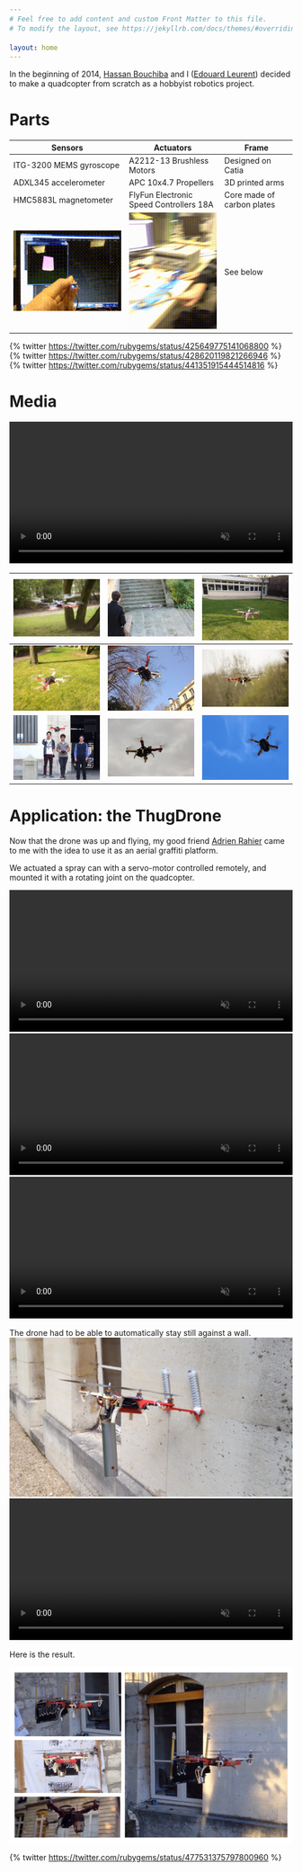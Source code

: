 ```yaml
---
# Feel free to add content and custom Front Matter to this file.
# To modify the layout, see https://jekyllrb.com/docs/themes/#overriding-theme-defaults

layout: home
---
```


In the beginning of 2014, [Hassan Bouchiba](http://www.mines-paristech.fr/Services/Annuaire/hassan-bouchiba) and I ([Edouard Leurent](http://edouardleurent.com)) decided to make a quadcopter from scratch as a hobbyist robotics project.

# Parts

| Sensors   |  Actuators  |  Frame |
|-----------|-------------|--------|
| ITG-3200 MEMS gyroscope | A2212-13 Brushless Motors | Designed on Catia
| ADXL345 accelerometer  | APC 10x4.7 Propellers | 3D printed arms
| HMC5883L magnetometer |  FlyFun Electronic Speed Controllers 18A | Core made of carbon plates
| ![IMU](images/imu.gif) | ![Motors](images/motors.gif) | See below |

{% twitter https://twitter.com/rubygems/status/425649775141068800 %}
{% twitter https://twitter.com/rubygems/status/428620119821266946 %}
{% twitter https://twitter.com/rubygems/status/441351915444514816 %}


# Media

<video width="100%" preload="auto" muted controls>
    <source src="videos/first-flight.mp4" type="video/mp4"/>
</video>

|  ![media](gallery/media_1.jpg) | ![media](gallery/media_2.jpg) | ![media](gallery/media_3.jpg) |
|-----------|-------------|--------|
|  ![media](gallery/media_4.jpg) | ![media](gallery/media_5.jpg) | ![media](gallery/media_6.jpg) |
|  ![media](gallery/media_7.jpg) | ![media](gallery/media_8.jpg) | ![media](gallery/media_9.jpg) |

# Application: the ThugDrone

Now that the drone was up and flying, my good friend [Adrien Rahier](http://adrienrahier.com) came to me with the idea to use it as an aerial graffiti platform.


We actuated a spray can with a servo-motor controlled remotely, and mounted it with a rotating joint on the quadcopter.

<video width="100%" preload="auto" muted controls>
    <source src="videos/can-actuation.mp4" type="video/mp4"/>
</video>
<video width="100%" preload="auto" muted controls>
    <source src="videos/can-test.mp4" type="video/mp4"/>
</video>
<video width="100%" preload="auto" muted controls>
    <source src="videos/can-mounted.mp4" type="video/mp4"/>
</video>


The drone had to be able to automatically stay still against a wall.
![Wall stand](images/thugdrone_1.jpg)
<video width="100%" preload="auto" muted controls>
    <source src="videos/wall-stand.mp4" type="video/mp4"/>
</video>

Here is the result.

![Thugdrone](images/thugdrone_2.jpg)

{% twitter https://twitter.com/rubygems/status/477531375797800960 %}
